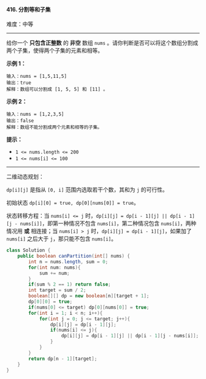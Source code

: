 #### 416. 分割等和子集

难度：中等

---

给你一个  **只包含正整数**  的  **非空**  数组 `nums` 。请你判断是否可以将这个数组分割成两个子集，使得两个子集的元素和相等。

 **示例 1：** 

```
输入：nums = [1,5,11,5]
输出：true
解释：数组可以分割成 [1, 5, 5] 和 [11] 。
```

 **示例 2：** 

```
输入：nums = [1,2,3,5]
输出：false
解释：数组不能分割成两个元素和相等的子集。
```

 **提示：** 

*   `1 <= nums.length <= 200`
*   `1 <= nums[i] <= 100`

---

二维动态规划：

`dp[i][j]` 是指从 `[0, i]` 范围内选取若干个数，其和为 `j` 的可行性。

初始状态 `dp[i][0] = true, dp[0][nums[0]] = true`。

状态转移方程：当 `nums[i] <= j` 时，`dp[i][j] = dp[i - 1][j] || dp[i - 1][j - nums[i]]`，即第一种情况不包含 `nums[i]`，第二种情况包含 `nums[i]`，两种情况用 **或** 相连接；当 `nums[i] > j` 时，`dp[i][j] = dp[i - 1][j]`，如果加了 `nums[i]` 之后大于 `j`，那只能不包含 `nums[i]`。 

```Java
class Solution {
    public boolean canPartition(int[] nums) {
        int n = nums.length, sum = 0;
        for(int num: nums){
            sum += num;
        }
        if(sum % 2 == 1) return false;
        int target = sum / 2;
        boolean[][] dp = new boolean[n][target + 1];
        dp[0][0] = true;
        if(nums[0] <= target) dp[0][nums[0]] = true;
        for(int i = 1; i < n; i++){
            for(int j = 0; j <= target; j++){
                dp[i][j] = dp[i - 1][j];
                if(nums[i] <= j){
                    dp[i][j] = dp[i - 1][j] || dp[i - 1][j - nums[i]];
                }
            }
        }
        return dp[n - 1][target];
    }
}
```